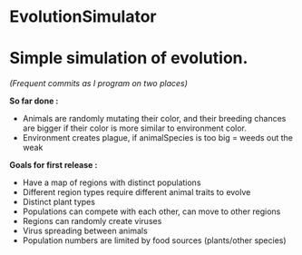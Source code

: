# EvolutionSimulator
<h1>Simple simulation of evolution.</h1>
<i>(Frequent commits as I program on two places)</i>

<b>So far done :</b>
- Animals are randomly mutating their color, and their breeding chances are bigger if their color is more similar to environment color.
- Environment creates plague, if animalSpecies is too big = weeds out the weak

<b>Goals for first release :</b>
- Have a map of regions with distinct populations
- Different region types require different animal traits to evolve
- Distinct plant types
- Populations can compete with each other, can move to other regions
- Regions can randomly create viruses
- Virus spreading between animals
- Population numbers are limited by food sources (plants/other species)


